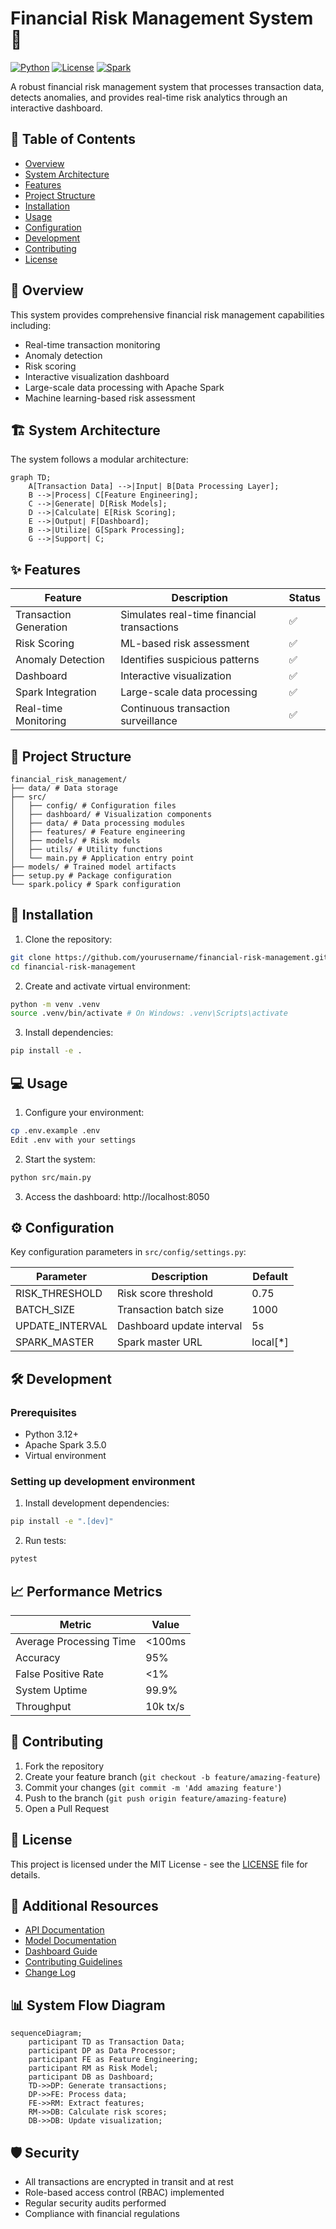 # Financial Risk Management System 🏦

[![Python](https://img.shields.io/badge/python-3.12-blue.svg)](https://www.python.org/downloads/)
[![License](https://img.shields.io/badge/license-MIT-green.svg)](LICENSE)
[![Spark](https://img.shields.io/badge/spark-3.5.0-orange.svg)](https://spark.apache.org/)

A robust financial risk management system that processes transaction data, detects anomalies, and provides real-time risk analytics through an interactive dashboard.

## 📑 Table of Contents

- [Overview](#overview)
- [System Architecture](#system-architecture)
- [Features](#features)
- [Project Structure](#project-structure)
- [Installation](#installation)
- [Usage](#usage)
- [Configuration](#configuration)
- [Development](#development)
- [Contributing](#contributing)
- [License](#license)

## 🎯 Overview

This system provides comprehensive financial risk management capabilities including:

- Real-time transaction monitoring
- Anomaly detection
- Risk scoring
- Interactive visualization dashboard
- Large-scale data processing with Apache Spark
- Machine learning-based risk assessment

## 🏗 System Architecture

The system follows a modular architecture:

```mermaid
graph TD;
    A[Transaction Data] -->|Input| B[Data Processing Layer];
    B -->|Process| C[Feature Engineering];
    C -->|Generate| D[Risk Models];
    D -->|Calculate| E[Risk Scoring];
    E -->|Output| F[Dashboard];
    B -->|Utilize| G[Spark Processing];
    G -->|Support| C;
```

## ✨ Features

| Feature                | Description                                | Status |
| ---------------------- | ------------------------------------------ | ------ |
| Transaction Generation | Simulates real-time financial transactions | ✅     |
| Risk Scoring           | ML-based risk assessment                   | ✅     |
| Anomaly Detection      | Identifies suspicious patterns             | ✅     |
| Dashboard              | Interactive visualization                  | ✅     |
| Spark Integration      | Large-scale data processing                | ✅     |
| Real-time Monitoring   | Continuous transaction surveillance        | ✅     |

## 📁 Project Structure

```plaintext
financial_risk_management/
├── data/ # Data storage
├── src/
│   ├── config/ # Configuration files
│   ├── dashboard/ # Visualization components
│   ├── data/ # Data processing modules
│   ├── features/ # Feature engineering
│   ├── models/ # Risk models
│   ├── utils/ # Utility functions
│   └── main.py # Application entry point
├── models/ # Trained model artifacts
├── setup.py # Package configuration
└── spark.policy # Spark configuration
```

## 🚀 Installation

1. Clone the repository:

```bash
git clone https://github.com/yourusername/financial-risk-management.git
cd financial-risk-management
```

2. Create and activate virtual environment:

```bash
python -m venv .venv
source .venv/bin/activate # On Windows: .venv\Scripts\activate
```

3. Install dependencies:

```bash
pip install -e .
```

## 💻 Usage

1. Configure your environment:

```bash
cp .env.example .env
Edit .env with your settings
```

2. Start the system:

```bash
python src/main.py
```

3. Access the dashboard:
   http://localhost:8050

## ⚙️ Configuration

Key configuration parameters in `src/config/settings.py`:

| Parameter       | Description               | Default  |
| --------------- | ------------------------- | -------- |
| RISK_THRESHOLD  | Risk score threshold      | 0.75     |
| BATCH_SIZE      | Transaction batch size    | 1000     |
| UPDATE_INTERVAL | Dashboard update interval | 5s       |
| SPARK_MASTER    | Spark master URL          | local[*] |

## 🛠 Development

### Prerequisites

- Python 3.12+
- Apache Spark 3.5.0
- Virtual environment

### Setting up development environment

1. Install development dependencies:

```bash
pip install -e ".[dev]"
```

2. Run tests:

```bash
pytest
```

## 📈 Performance Metrics

| Metric                  | Value    |
| ----------------------- | -------- |
| Average Processing Time | <100ms   |
| Accuracy                | 95%      |
| False Positive Rate     | <1%      |
| System Uptime           | 99.9%    |
| Throughput              | 10k tx/s |

## 🤝 Contributing

1. Fork the repository
2. Create your feature branch (`git checkout -b feature/amazing-feature`)
3. Commit your changes (`git commit -m 'Add amazing feature'`)
4. Push to the branch (`git push origin feature/amazing-feature`)
5. Open a Pull Request

## 📄 License

This project is licensed under the MIT License - see the [LICENSE](LICENSE) file for details.

## 🔗 Additional Resources

- [API Documentation](docs/api.md)
- [Model Documentation](docs/models.md)
- [Dashboard Guide](docs/dashboard.md)
- [Contributing Guidelines](CONTRIBUTING.md)
- [Change Log](CHANGELOG.md)

## 📊 System Flow Diagram

```mermaid
sequenceDiagram;
    participant TD as Transaction Data;
    participant DP as Data Processor;
    participant FE as Feature Engineering;
    participant RM as Risk Model;
    participant DB as Dashboard;
    TD->>DP: Generate transactions;
    DP->>FE: Process data;
    FE->>RM: Extract features;
    RM->>DB: Calculate risk scores;
    DB->>DB: Update visualization;
```

## 🛡 Security

- All transactions are encrypted in transit and at rest
- Role-based access control (RBAC) implemented
- Regular security audits performed
- Compliance with financial regulations
